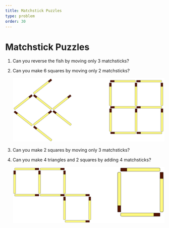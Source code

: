 ```yaml
---
title: Matchstick Puzzles
type: problem
order: 30
---
```


# Matchstick Puzzles  
1) Can you reverse
the fish by moving
only 3 matchsticks?    

2) Can you make 6
squares by moving
only 2 matchsticks?   

   ![](../../images/matchstick-puzzles-1.png)

 
3) Can you make 2
squares by moving
only 3 matchsticks?   

4) Can you make 4
triangles and 2
squares by adding 4 matchsticks?  

   ![](../../images/matchstick-puzzles-2.png)





